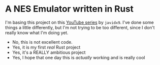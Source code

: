 # A NES Emulator written in Rust

I'm basing this project on this [YouTube series](https://www.youtube.com/watch?v=F8kx56OZQhg) by `javidx9`. I've done some things a little differently, but I'm not trying to be too different, since I don't really know what I'm doing yet.

- No, this is not excellent code.
- Yes, it is my first *real* Rust project
- Yes, it's a REALLY ambitious project
- Yes, I hope that one day this is _actually_ working and is really cool